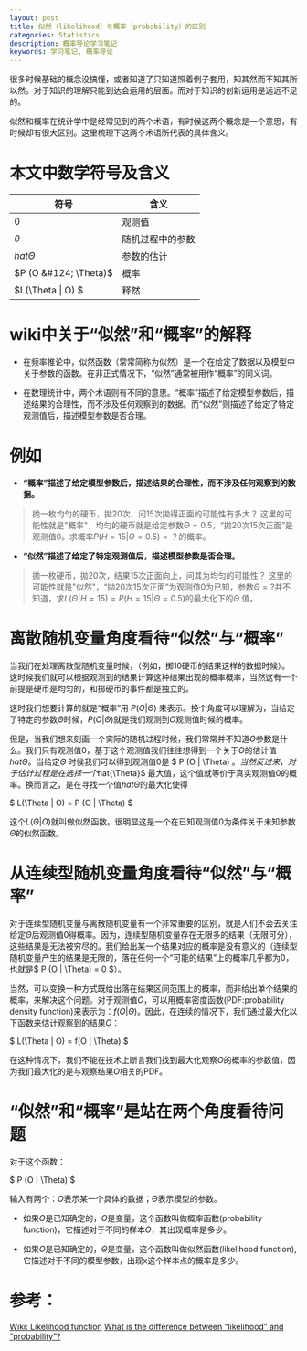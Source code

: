```yaml
---
layout: post
title: 似然（likelihood）与概率（probability）的区别
categories: Statistics
description: 概率导论学习笔记
keywords: 学习笔记, 概率导论
---
```


  很多时候基础的概念没搞懂，或者知道了只知道照着例子套用，知其然而不知其所以然。对于知识的理解只能到达会运用的层面。而对于知识的创新运用是远远不足的。
  
  似然和概率在统计学中是经常见到的两个术语，有时候这两个概念是一个意思，有时候却有很大区别。这里梳理下这两个术语所代表的具体含义。
  
  
# 本文中数学符号及含义

| 符号 | 含义 |
|--------|--------|
| $0$    |     观测值   |
| $\theta$    |    随机过程中的参数    |
| $hat{\Theta}$   |   参数的估计     |
| $P (O &#124; \Theta)$   |    概率    |
| $L(\Theta &#124; O) $   |      释然  |


# wiki中关于“似然”和“概率”的解释

* 在频率推论中，似然函数（常常简称为似然）是一个在给定了数据以及模型中关于参数的函数。在非正式情况下，“似然”通常被用作“概率”的同义词。

* 在数理统计中，两个术语则有不同的意思。“概率”描述了给定模型参数后，描述结果的合理性，而不涉及任何观察到的数据。而“似然”则描述了给定了特定观测值后，描述模型参数是否合理。

# 例如

* **“概率”描述了给定模型参数后，描述结果的合理性，而不涉及任何观察到的数据。**

> 抛一枚均匀的硬币，拋20次，问15次拋得正面的可能性有多大？
> 这里的可能性就是"概率"，均匀的硬币就是给定参数$\Theta=0.5$，“拋20次15次正面”是观测值$0$。求概率$P (H=15 | \Theta=0.5) = ？$的概率。

* **“似然”描述了给定了特定观测值后，描述模型参数是否合理。**

> 拋一枚硬币，拋20次，结果15次正面向上，问其为均匀的可能性？
> 这里的可能性就是"似然"，“拋20次15次正面”为观测值$0$为已知，参数$\Theta=?$并不知道，求$L(\Theta | H=15) = P (H=15 | \Theta=0.5)$的最大化下的$\Theta$ 值。

# 离散随机变量角度看待“似然”与“概率”

当我们在处理离散型随机变量时候，（例如，掷10硬币的结果这样的数据时候）。这时候我们就可以根据观测到的结果计算这种结果出现的概率概率，当然这有一个前提是硬币是均匀的，和掷硬币的事件都是独立的。



这时我们想要计算的就是“概率”用 $P (O | \Theta)$ 来表示。换个角度可以理解为，当给定了特定的参数$\Theta$时候，$P (O | \Theta)$就是我们观测到$O$观测值时候的概率。


但是，当我们想来刻画一个实际的随机过程时候，我们常常并不知道$\Theta$参数是什么。我们只有观测值$0$，基于这个观测值我们往往想得到一个关于$\Theta$的估计值$hat{\Theta}$。当给定$\Theta$ 时候我们可以得到观测值$0$是 $ P (O | \Theta) $。当然反过来，对于估计过程是在选择一个$hat{\Theta}$ 最大值，这个值就等价于真实观测值$0$的概率。换而言之，是在寻找一个值$hat{\Theta}$的最大化使得

$ L(\Theta | O) = P (O | \Theta) $

这个$L(\Theta | O)$就叫做似然函数。很明显这是一个在已知观测值$0$为条件关于未知参数 $\Theta$的似然函数。





# 从连续型随机变量角度看待“似然”与“概率”

对于连续型随机变量与离散随机变量有一个非常重要的区别，就是人们不会去关注给定$\Theta$后观测值$0$得概率。因为，连续型随机变量存在无限多的结果（无限可分），这些结果是无法被穷尽的。我们给出某一个结果对应的概率是没有意义的（连续型随机变量产生的结果是无限的，落在任何一个“可能的结果”上的概率几乎都为0，也就是$ P (O | \Theta) = 0 $）。

当然，可以变换一种方式既给出落在结果区间范围上的概率，而非给出单个结果的概率，来解决这个问题。对于观测值$O$，可以用概率密度函数(PDF:probability density function)来表示为：$f(O|\Theta)$。因此，在连续的情况下，我们通过最大化以下函数来估计观察到的结果$O$：

$ L(\Theta | O) = f(O | \Theta) $


在这种情况下，我们不能在技术上断言我们找到最大化观察$O$的概率的参数值，因为我们最大化的是与观察结果$O$相关的PDF。

# “似然”和“概率”是站在两个角度看待问题

对于这个函数：

$ P (O | \Theta) $

输入有两个：$O$表示某一个具体的数据；$\Theta$表示模型的参数。

* 如果$\Theta$是已知确定的，$O$是变量，这个函数叫做概率函数(probability function)，它描述对于不同的样本$O$，其出现概率是多少。

* 如果$O$是已知确定的，$\Theta$是变量，这个函数叫做似然函数(likelihood function), 它描述对于不同的模型参数，出现x这个样本点的概率是多少。



# 参考：
[Wiki: Likelihood function](https:\en.wikipedia.org\wiki\Likelihood_function)
[What is the difference between “likelihood” and “probability”?](https:\stats.stackexchange.com\questions\2641\what-is-the-difference-between-likelihood-and-probability)